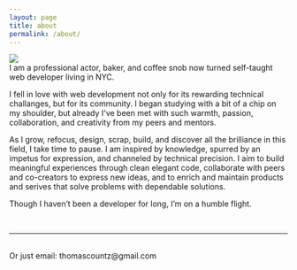 ```yaml
---
layout: page
title: about
permalink: /about/
---
```


<img class="col one right" src="/img/prof_pic.jpg">

<br/>
I am a professional actor, baker, and coffee snob now turned self-taught web developer living in NYC.

I fell in love with web development not only for its rewarding technical challanges, but for its community. I began studying with a bit of a chip on my shoulder, but already I've been met with such warmth, passion, collaboration, and creativity from my peers and mentors.

As I grow, refocus, design, scrap, build, and discover all the brilliance in this field, I take time to pause. I am inspired by knowledge, spurred by an impetus for expression, and channeled by technical precision. I aim to build meaningful experiences through clean elegant code, collaborate with peers and co-creators to express new ideas, and to enrich and maintain products and serives that solve problems with dependable solutions. 

Though I haven’t been a developer for long, I’m on a humble flight.

<br/>
<hr/>
<br/>
<span class="contacticon center">
	<a href="mailto:thomascountz@gmail.com"><i class="fa fa-envelope-square"></i></a>
	<a href="https://github.com/thomascountz" target="_blank"><i class="fa fa-github-square"></i></a>
	<a href="https://www.linkedin.com/in/thomas-countz-8b0951135/" target="_blank"><i class="fa fa-linkedin-square"></i></a>
	<a href="https://twitter.com/thomascountz" target="_blank"><i class="fa fa-twitter-square"></i></a>
</span>

<div class="col three center">
	Or just email: thomascountz@gmail.com
</div>

